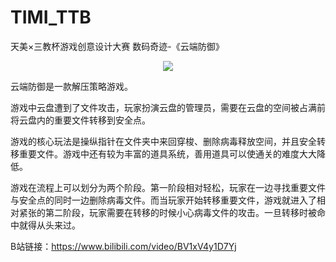 # TIMI_TTB
天美×三教杯游戏创意设计大赛 数码奇迹-《云端防御》

<p align="center">
  <img src="https://user-images.githubusercontent.com/34395816/230918829-ff991c77-b8e2-43c0-a837-3a93bd8e7ded.png">
</p>


云端防御是一款解压策略游戏。

游戏中云盘遭到了文件攻击，玩家扮演云盘的管理员，需要在云盘的空间被占满前将云盘内的重要文件转移到安全点。

游戏的核心玩法是操纵指针在文件夹中来回穿梭、删除病毒释放空间，并且安全转移重要文件。游戏中还有较为丰富的道具系统，善用道具可以使通关的难度大大降低。

游戏在流程上可以划分为两个阶段。第一阶段相对轻松，玩家在一边寻找重要文件与安全点的同时一边删除病毒文件。而当玩家开始转移重要文件，游戏就进入了相对紧张的第二阶段，玩家需要在转移的时候小心病毒文件的攻击。一旦转移时被命中就得从头来过。

B站链接：https://www.bilibili.com/video/BV1xV4y1D7Yj
